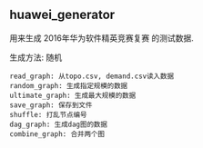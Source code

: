 huawei_generator
----------------

用来生成 2016年华为软件精英竞赛复赛 的测试数据.

生成方法: 随机

```
read_graph: 从topo.csv, demand.csv读入数据
random_graph: 生成指定规模的数据
ultimate_graph: 生成最大规模的数据
save_graph: 保存到文件
shuffle: 打乱节点编号
dag_graph: 生成dag图的数据
combine_graph: 合并两个图
```